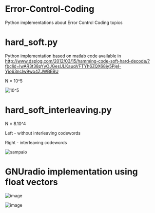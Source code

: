 # Error-Control-Coding
Python implementations about Error Control Coding topics

# hard_soft.py
Python implementation based on matlab code available in http://www.dsplog.com/2012/03/15/hamming-code-soft-hard-decode/?fbclid=IwAR3t38pYyOJGesULKauqVFTYh6ZQX68iy5PjeI-Yjo63ncIw9wo4ZJWBEBU 

N = 10^5

![10^5](https://user-images.githubusercontent.com/26671424/66720822-0985e700-edd8-11e9-89fb-8977a06b157e.png)

# hard_soft_interleaving.py

N = 8.10^4

Left - without interleaving codewords

Right - interleaving codewords

![sampaio](https://user-images.githubusercontent.com/26671424/70857188-a5130100-1ec8-11ea-95ae-f0d9ce1a6912.png)

# GNUradio implementation using float vectors

![image](https://user-images.githubusercontent.com/26671424/71335017-5c3df680-251f-11ea-8591-a12f773743e0.png)

![image](https://user-images.githubusercontent.com/26671424/71335079-b63ebc00-251f-11ea-8f74-1e5ea275ef3c.png)

